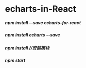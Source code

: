 # echarts-in-React

##### npm install --save echarts-for-react

##### npm install echarts --save

##### npm install //安装模块

##### npm start 
